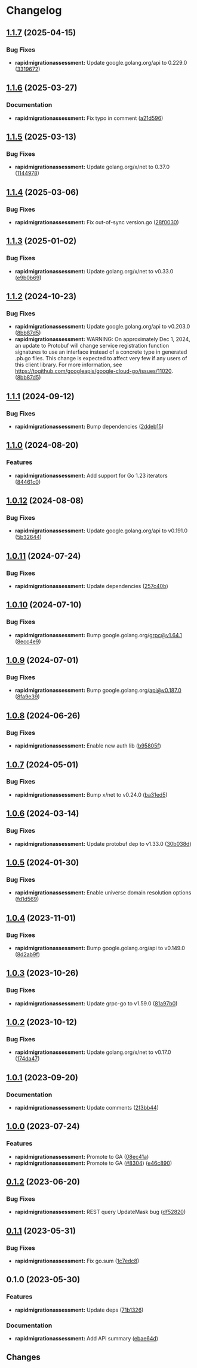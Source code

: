 # Changelog


## [1.1.7](https://github.com/googleapis/google-cloud-go/compare/rapidmigrationassessment/v1.1.6...rapidmigrationassessment/v1.1.7) (2025-04-15)


### Bug Fixes

* **rapidmigrationassessment:** Update google.golang.org/api to 0.229.0 ([3319672](https://github.com/googleapis/google-cloud-go/commit/3319672f3dba84a7150772ccb5433e02dab7e201))

## [1.1.6](https://github.com/googleapis/google-cloud-go/compare/rapidmigrationassessment/v1.1.5...rapidmigrationassessment/v1.1.6) (2025-03-27)


### Documentation

* **rapidmigrationassessment:** Fix typo in comment ([a21d596](https://github.com/googleapis/google-cloud-go/commit/a21d5965fa3f4322da9563425350ba1079279d5a))

## [1.1.5](https://github.com/googleapis/google-cloud-go/compare/rapidmigrationassessment/v1.1.4...rapidmigrationassessment/v1.1.5) (2025-03-13)


### Bug Fixes

* **rapidmigrationassessment:** Update golang.org/x/net to 0.37.0 ([1144978](https://github.com/googleapis/google-cloud-go/commit/11449782c7fb4896bf8b8b9cde8e7441c84fb2fd))

## [1.1.4](https://github.com/googleapis/google-cloud-go/compare/rapidmigrationassessment/v1.1.3...rapidmigrationassessment/v1.1.4) (2025-03-06)


### Bug Fixes

* **rapidmigrationassessment:** Fix out-of-sync version.go ([28f0030](https://github.com/googleapis/google-cloud-go/commit/28f00304ebb13abfd0da2f45b9b79de093cca1ec))

## [1.1.3](https://github.com/googleapis/google-cloud-go/compare/rapidmigrationassessment/v1.1.2...rapidmigrationassessment/v1.1.3) (2025-01-02)


### Bug Fixes

* **rapidmigrationassessment:** Update golang.org/x/net to v0.33.0 ([e9b0b69](https://github.com/googleapis/google-cloud-go/commit/e9b0b69644ea5b276cacff0a707e8a5e87efafc9))

## [1.1.2](https://github.com/googleapis/google-cloud-go/compare/rapidmigrationassessment/v1.1.1...rapidmigrationassessment/v1.1.2) (2024-10-23)


### Bug Fixes

* **rapidmigrationassessment:** Update google.golang.org/api to v0.203.0 ([8bb87d5](https://github.com/googleapis/google-cloud-go/commit/8bb87d56af1cba736e0fe243979723e747e5e11e))
* **rapidmigrationassessment:** WARNING: On approximately Dec 1, 2024, an update to Protobuf will change service registration function signatures to use an interface instead of a concrete type in generated .pb.go files. This change is expected to affect very few if any users of this client library. For more information, see https://togithub.com/googleapis/google-cloud-go/issues/11020. ([8bb87d5](https://github.com/googleapis/google-cloud-go/commit/8bb87d56af1cba736e0fe243979723e747e5e11e))

## [1.1.1](https://github.com/googleapis/google-cloud-go/compare/rapidmigrationassessment/v1.1.0...rapidmigrationassessment/v1.1.1) (2024-09-12)


### Bug Fixes

* **rapidmigrationassessment:** Bump dependencies ([2ddeb15](https://github.com/googleapis/google-cloud-go/commit/2ddeb1544a53188a7592046b98913982f1b0cf04))

## [1.1.0](https://github.com/googleapis/google-cloud-go/compare/rapidmigrationassessment/v1.0.12...rapidmigrationassessment/v1.1.0) (2024-08-20)


### Features

* **rapidmigrationassessment:** Add support for Go 1.23 iterators ([84461c0](https://github.com/googleapis/google-cloud-go/commit/84461c0ba464ec2f951987ba60030e37c8a8fc18))

## [1.0.12](https://github.com/googleapis/google-cloud-go/compare/rapidmigrationassessment/v1.0.11...rapidmigrationassessment/v1.0.12) (2024-08-08)


### Bug Fixes

* **rapidmigrationassessment:** Update google.golang.org/api to v0.191.0 ([5b32644](https://github.com/googleapis/google-cloud-go/commit/5b32644eb82eb6bd6021f80b4fad471c60fb9d73))

## [1.0.11](https://github.com/googleapis/google-cloud-go/compare/rapidmigrationassessment/v1.0.10...rapidmigrationassessment/v1.0.11) (2024-07-24)


### Bug Fixes

* **rapidmigrationassessment:** Update dependencies ([257c40b](https://github.com/googleapis/google-cloud-go/commit/257c40bd6d7e59730017cf32bda8823d7a232758))

## [1.0.10](https://github.com/googleapis/google-cloud-go/compare/rapidmigrationassessment/v1.0.9...rapidmigrationassessment/v1.0.10) (2024-07-10)


### Bug Fixes

* **rapidmigrationassessment:** Bump google.golang.org/grpc@v1.64.1 ([8ecc4e9](https://github.com/googleapis/google-cloud-go/commit/8ecc4e9622e5bbe9b90384d5848ab816027226c5))

## [1.0.9](https://github.com/googleapis/google-cloud-go/compare/rapidmigrationassessment/v1.0.8...rapidmigrationassessment/v1.0.9) (2024-07-01)


### Bug Fixes

* **rapidmigrationassessment:** Bump google.golang.org/api@v0.187.0 ([8fa9e39](https://github.com/googleapis/google-cloud-go/commit/8fa9e398e512fd8533fd49060371e61b5725a85b))

## [1.0.8](https://github.com/googleapis/google-cloud-go/compare/rapidmigrationassessment/v1.0.7...rapidmigrationassessment/v1.0.8) (2024-06-26)


### Bug Fixes

* **rapidmigrationassessment:** Enable new auth lib ([b95805f](https://github.com/googleapis/google-cloud-go/commit/b95805f4c87d3e8d10ea23bd7a2d68d7a4157568))

## [1.0.7](https://github.com/googleapis/google-cloud-go/compare/rapidmigrationassessment/v1.0.6...rapidmigrationassessment/v1.0.7) (2024-05-01)


### Bug Fixes

* **rapidmigrationassessment:** Bump x/net to v0.24.0 ([ba31ed5](https://github.com/googleapis/google-cloud-go/commit/ba31ed5fda2c9664f2e1cf972469295e63deb5b4))

## [1.0.6](https://github.com/googleapis/google-cloud-go/compare/rapidmigrationassessment/v1.0.5...rapidmigrationassessment/v1.0.6) (2024-03-14)


### Bug Fixes

* **rapidmigrationassessment:** Update protobuf dep to v1.33.0 ([30b038d](https://github.com/googleapis/google-cloud-go/commit/30b038d8cac0b8cd5dd4761c87f3f298760dd33a))

## [1.0.5](https://github.com/googleapis/google-cloud-go/compare/rapidmigrationassessment/v1.0.4...rapidmigrationassessment/v1.0.5) (2024-01-30)


### Bug Fixes

* **rapidmigrationassessment:** Enable universe domain resolution options ([fd1d569](https://github.com/googleapis/google-cloud-go/commit/fd1d56930fa8a747be35a224611f4797b8aeb698))

## [1.0.4](https://github.com/googleapis/google-cloud-go/compare/rapidmigrationassessment/v1.0.3...rapidmigrationassessment/v1.0.4) (2023-11-01)


### Bug Fixes

* **rapidmigrationassessment:** Bump google.golang.org/api to v0.149.0 ([8d2ab9f](https://github.com/googleapis/google-cloud-go/commit/8d2ab9f320a86c1c0fab90513fc05861561d0880))

## [1.0.3](https://github.com/googleapis/google-cloud-go/compare/rapidmigrationassessment/v1.0.2...rapidmigrationassessment/v1.0.3) (2023-10-26)


### Bug Fixes

* **rapidmigrationassessment:** Update grpc-go to v1.59.0 ([81a97b0](https://github.com/googleapis/google-cloud-go/commit/81a97b06cb28b25432e4ece595c55a9857e960b7))

## [1.0.2](https://github.com/googleapis/google-cloud-go/compare/rapidmigrationassessment/v1.0.1...rapidmigrationassessment/v1.0.2) (2023-10-12)


### Bug Fixes

* **rapidmigrationassessment:** Update golang.org/x/net to v0.17.0 ([174da47](https://github.com/googleapis/google-cloud-go/commit/174da47254fefb12921bbfc65b7829a453af6f5d))

## [1.0.1](https://github.com/googleapis/google-cloud-go/compare/rapidmigrationassessment/v1.0.0...rapidmigrationassessment/v1.0.1) (2023-09-20)


### Documentation

* **rapidmigrationassessment:** Update comments ([2f3bb44](https://github.com/googleapis/google-cloud-go/commit/2f3bb443e9fa6968d20806f86b391dad85970afc))

## [1.0.0](https://github.com/googleapis/google-cloud-go/compare/rapidmigrationassessment/v0.1.2...rapidmigrationassessment/v1.0.0) (2023-07-24)


### Features

* **rapidmigrationassessment:** Promote to GA ([08ec41a](https://github.com/googleapis/google-cloud-go/commit/08ec41aba981874a7b86a9a941b07f9eb2fc6ce1))
* **rapidmigrationassessment:** Promote to GA ([#8304](https://github.com/googleapis/google-cloud-go/issues/8304)) ([e46c890](https://github.com/googleapis/google-cloud-go/commit/e46c8904d331e8faf3fa11e1ffcaf9165a77d8f3))

## [0.1.2](https://github.com/googleapis/google-cloud-go/compare/rapidmigrationassessment/v0.1.1...rapidmigrationassessment/v0.1.2) (2023-06-20)


### Bug Fixes

* **rapidmigrationassessment:** REST query UpdateMask bug ([df52820](https://github.com/googleapis/google-cloud-go/commit/df52820b0e7721954809a8aa8700b93c5662dc9b))

## [0.1.1](https://github.com/googleapis/google-cloud-go/compare/rapidmigrationassessment/v0.1.0...rapidmigrationassessment/v0.1.1) (2023-05-31)


### Bug Fixes

* **rapidmigrationassessment:** Fix go.sum ([1c7edc8](https://github.com/googleapis/google-cloud-go/commit/1c7edc8f6e9e485052f04c74756987861d825def))

## 0.1.0 (2023-05-30)


### Features

* **rapidmigrationassessment:** Update deps ([71b1326](https://github.com/googleapis/google-cloud-go/commit/71b1326dd650d998703d788de6d982acebe1e121))


### Documentation

* **rapidmigrationassessment:** Add API summary ([ebae64d](https://github.com/googleapis/google-cloud-go/commit/ebae64d53397ec5dfe851f098754eaa1f5df7cb1))

## Changes
